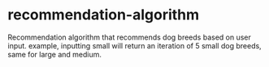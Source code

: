 # recommendation-algorithm
Recommendation algorithm that recommends dog breeds based on user input. example, inputting small will return an iteration of 5 small dog breeds, same for large and medium.  
